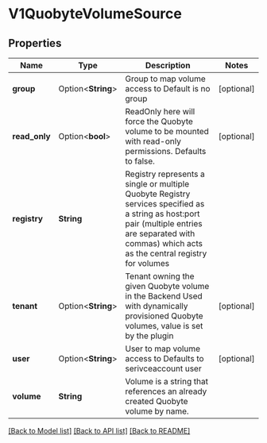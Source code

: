 # V1QuobyteVolumeSource

## Properties

Name | Type | Description | Notes
------------ | ------------- | ------------- | -------------
**group** | Option<**String**> | Group to map volume access to Default is no group | [optional]
**read_only** | Option<**bool**> | ReadOnly here will force the Quobyte volume to be mounted with read-only permissions. Defaults to false. | [optional]
**registry** | **String** | Registry represents a single or multiple Quobyte Registry services specified as a string as host:port pair (multiple entries are separated with commas) which acts as the central registry for volumes | 
**tenant** | Option<**String**> | Tenant owning the given Quobyte volume in the Backend Used with dynamically provisioned Quobyte volumes, value is set by the plugin | [optional]
**user** | Option<**String**> | User to map volume access to Defaults to serivceaccount user | [optional]
**volume** | **String** | Volume is a string that references an already created Quobyte volume by name. | 

[[Back to Model list]](../README.md#documentation-for-models) [[Back to API list]](../README.md#documentation-for-api-endpoints) [[Back to README]](../README.md)


